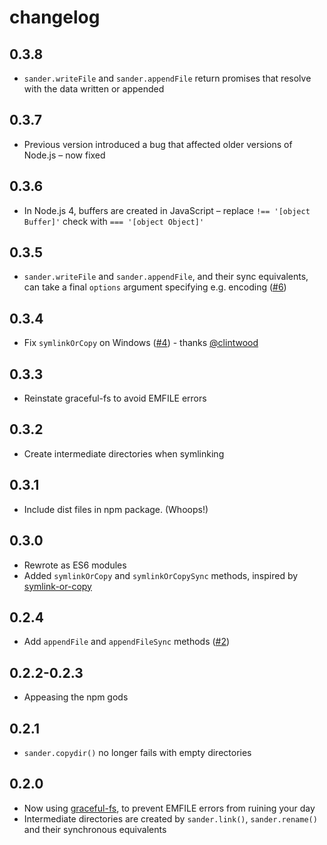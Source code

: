 # changelog

## 0.3.8

* `sander.writeFile` and `sander.appendFile` return promises that resolve with the data written or appended

## 0.3.7

* Previous version introduced a bug that affected older versions of Node.js – now fixed

## 0.3.6

* In Node.js 4, buffers are created in JavaScript – replace `!== '[object Buffer]'` check with `=== '[object Object]'`

## 0.3.5

* `sander.writeFile` and `sander.appendFile`, and their sync equivalents, can take a final `options` argument specifying e.g. encoding ([#6](https://github.com/Rich-Harris/sander/pull/6))

## 0.3.4

* Fix `symlinkOrCopy` on Windows ([#4](https://github.com/Rich-Harris/sander/pull/4)) - thanks [@clintwood](https://github.com/clintwood)

## 0.3.3

* Reinstate graceful-fs to avoid EMFILE errors

## 0.3.2

* Create intermediate directories when symlinking

## 0.3.1

* Include dist files in npm package. (Whoops!)

## 0.3.0

* Rewrote as ES6 modules
* Added `symlinkOrCopy` and `symlinkOrCopySync` methods, inspired by [symlink-or-copy](https://github.com/broccolijs/node-symlink-or-copy)

## 0.2.4

* Add `appendFile` and `appendFileSync` methods ([#2](https://github.com/Rich-Harris/sander/issues/2))

## 0.2.2-0.2.3

* Appeasing the npm gods

## 0.2.1

* `sander.copydir()` no longer fails with empty directories

## 0.2.0

* Now using [graceful-fs](https://github.com/isaacs/node-graceful-fs), to prevent EMFILE errors from ruining your day
* Intermediate directories are created by `sander.link()`, `sander.rename()` and their synchronous equivalents
